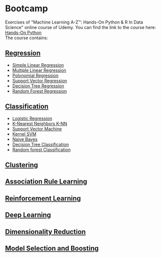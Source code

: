 # Bootcamp

Exercises of "Machine Learning A-Z™: Hands-On Python & R In Data Science" online course of Udemy. You can find the link to the course here:
[Hands-On Python](https://www.udemy.com/course/machinelearning/)\
The course contains:
## [Regression](https://github.com/Rtavakol/Bootcamp/tree/master/Part%202%20-%20Regression)
* [Simple Linear Regression](https://github.com/Rtavakol/Bootcamp/blob/master/Part%202%20-%20Regression/Section%204%20-%20Simple%20Linear%20Regression/simple_linear_regression.ipynb)
* [Multiple Linear Regression](https://github.com/Rtavakol/Bootcamp/blob/master/Part%202%20-%20Regression/Section%205%20-%20Multiple%20Linear%20Regression/Multiple%20Regression.ipynb)
* [Polynomial Regression](https://github.com/Rtavakol/Bootcamp/blob/master/Part%202%20-%20Regression/Section%206%20-%20Polynomial%20Regression/Polynomial%20Regression.ipynb)
* [Support Vector Regression](https://github.com/Rtavakol/Bootcamp/blob/master/Part%202%20-%20Regression/Section%207%20-%20Support%20Vector%20Regression%20(SVR)/Support_Vector_Regression.ipynb)
* [Decision Tree Regression](https://github.com/Rtavakol/Bootcamp/blob/master/Part%202%20-%20Regression/Section%208%20-%20Decision%20Tree%20Regression/Decision%20Tree%20Regressor.ipynb)
* [Random Forest Regression](https://github.com/Rtavakol/Bootcamp/blob/master/Part%202%20-%20Regression/Section%209%20-%20Random%20Forest%20Regression/Random%20Forest%20Regression.ipynb)

## [Classification](https://github.com/Rtavakol/Bootcamp/tree/master/Part%203%20-%20Classification)
* [Logistic Regression](https://github.com/Rtavakol/Bootcamp/blob/master/Part%203%20-%20Classification/Section%2014%20-%20Logistic%20Regression/Logistic%20Regression.ipynb)
* [K-Nearest Neighbors K-NN](https://github.com/Rtavakol/Bootcamp/blob/master/Part%203%20-%20Classification/Section%2015%20-%20K-Nearest%20Neighbors%20(K-NN)/KNN.ipynb)
* [Support Vector Machine](https://github.com/Rtavakol/Bootcamp/blob/master/Part%203%20-%20Classification/Section%2016%20-%20Support%20Vector%20Machine%20(SVM)/SVM.ipynb)
* [Kernel SVM](https://github.com/Rtavakol/Bootcamp/blob/master/Part%203%20-%20Classification/Section%2017%20-%20Kernel%20SVM/Kernel-SVM.ipynb)
* [Naive Bayes](https://github.com/Rtavakol/Bootcamp/blob/master/Part%203%20-%20Classification/Section%2018%20-%20Naive%20Bayes/Naive_bayes.ipynb)
* [Decision Tree Classification](https://github.com/Rtavakol/Bootcamp/tree/master/Part%203%20-%20Classification/Section%2019%20-%20Decision%20Tree%20Classification)
* [Random forest Classification](https://github.com/Rtavakol/Bootcamp/blob/master/Part%203%20-%20Classification/Section%2020%20-%20Random%20Forest%20Classification/Random_Forest_Classifier.ipynb)

## [Clustering](https://github.com/Rtavakol/Bootcamp/tree/master/Part%204%20-%20Clustering)
## [Association Rule Learning](https://github.com/Rtavakol/Bootcamp/tree/master/Part%205%20-%20Association%20Rule%20Learning/Section%2028%20-%20Apriori)
## [Reinforcement Learning](https://github.com/Rtavakol/Bootcamp/tree/master/Part%206%20-%20Reinforcement%20Learning)
## [Deep Learning](https://github.com/Rtavakol/Bootcamp/tree/master/Part%208%20-%20Deep%20Learning)
## [Dimensionality Reduction](https://github.com/Rtavakol/Bootcamp/tree/master/Part%209%20-%20Dimensionality%20Reduction)
## [Model Selection and Boosting](https://github.com/Rtavakol/Bootcamp/tree/master/Part%2010%20-%20Model%20Selection%20%26%20Boosting)
